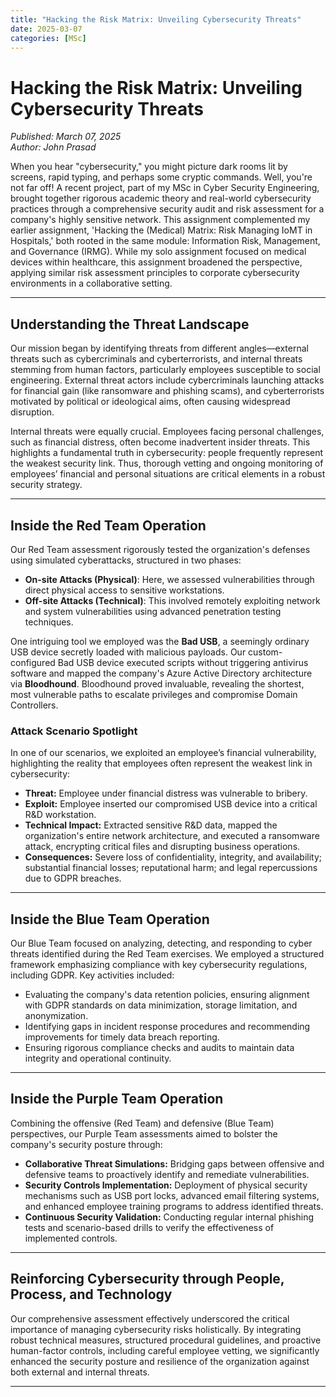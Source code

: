 ```yaml
---
title: "Hacking the Risk Matrix: Unveiling Cybersecurity Threats"
date: 2025-03-07
categories: [MSc]
---
```


# Hacking the Risk Matrix: Unveiling Cybersecurity Threats
*Published: March 07, 2025*  
*Author: John Prasad* 


When you hear "cybersecurity," you might picture dark rooms lit by screens, rapid typing, and perhaps some cryptic commands. Well, you're not far off! A recent project, part of my MSc in Cyber Security Engineering, brought together rigorous academic theory and real-world cybersecurity practices through a comprehensive security audit and risk assessment for a company's highly sensitive network. This assignment complemented my earlier assignment, 'Hacking the (Medical) Matrix: Risk Managing IoMT in Hospitals,' both rooted in the same module: Information Risk, Management, and Governance (IRMG). While my solo assignment focused on medical devices within healthcare, this assignment broadened the perspective, applying similar risk assessment principles to corporate cybersecurity environments in a collaborative setting.

---

## Understanding the Threat Landscape

Our mission began by identifying threats from different angles—external threats such as cybercriminals and cyberterrorists, and internal threats stemming from human factors, particularly employees susceptible to social engineering. External threat actors include cybercriminals launching attacks for financial gain (like ransomware and phishing scams), and cyberterrorists motivated by political or ideological aims, often causing widespread disruption.

Internal threats were equally crucial. Employees facing personal challenges, such as financial distress, often become inadvertent insider threats. This highlights a fundamental truth in cybersecurity: people frequently represent the weakest security link. Thus, thorough vetting and ongoing monitoring of employees’ financial and personal situations are critical elements in a robust security strategy.

---

## Inside the Red Team Operation

Our Red Team assessment rigorously tested the organization's defenses using simulated cyberattacks, structured in two phases:

- **On-site Attacks (Physical)**: Here, we assessed vulnerabilities through direct physical access to sensitive workstations.
- **Off-site Attacks (Technical)**: This involved remotely exploiting network and system vulnerabilities using advanced penetration testing techniques.

One intriguing tool we employed was the **Bad USB**, a seemingly ordinary USB device secretly loaded with malicious payloads. Our custom-configured Bad USB device executed scripts without triggering antivirus software and mapped the company's Azure Active Directory architecture via **Bloodhound**. Bloodhound proved invaluable, revealing the shortest, most vulnerable paths to escalate privileges and compromise Domain Controllers.

### Attack Scenario Spotlight

In one of our scenarios, we exploited an employee’s financial vulnerability, highlighting the reality that employees often represent the weakest link in cybersecurity:
- **Threat:** Employee under financial distress was vulnerable to bribery.
- **Exploit:** Employee inserted our compromised USB device into a critical R&D workstation.
- **Technical Impact:** Extracted sensitive R&D data, mapped the organization's entire network architecture, and executed a ransomware attack, encrypting critical files and disrupting business operations.
- **Consequences:** Severe loss of confidentiality, integrity, and availability; substantial financial losses; reputational harm; and legal repercussions due to GDPR breaches.

---

## Inside the Blue Team Operation

Our Blue Team focused on analyzing, detecting, and responding to cyber threats identified during the Red Team exercises. We employed a structured framework emphasizing compliance with key cybersecurity regulations, including GDPR. Key activities included:

- Evaluating the company's data retention policies, ensuring alignment with GDPR standards on data minimization, storage limitation, and anonymization.
- Identifying gaps in incident response procedures and recommending improvements for timely data breach reporting.
- Ensuring rigorous compliance checks and audits to maintain data integrity and operational continuity.

---

## Inside the Purple Team Operation

Combining the offensive (Red Team) and defensive (Blue Team) perspectives, our Purple Team assessments aimed to bolster the company's security posture through:

- **Collaborative Threat Simulations:** Bridging gaps between offensive and defensive teams to proactively identify and remediate vulnerabilities.
- **Security Controls Implementation:** Deployment of physical security mechanisms such as USB port locks, advanced email filtering systems, and enhanced employee training programs to address identified threats.
- **Continuous Security Validation:** Conducting regular internal phishing tests and scenario-based drills to verify the effectiveness of implemented controls.

---

## Reinforcing Cybersecurity through People, Process, and Technology

Our comprehensive assessment effectively underscored the critical importance of managing cybersecurity risks holistically. By integrating robust technical measures, structured procedural guidelines, and proactive human-factor controls, including careful employee vetting, we significantly enhanced the security posture and resilience of the organization against both external and internal threats.

---
